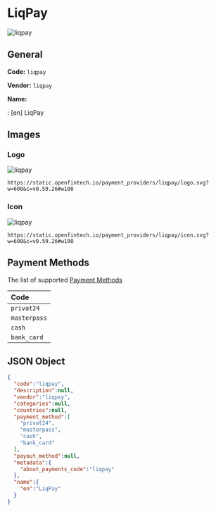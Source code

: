 
# LiqPay 
![liqpay](https://static.openfintech.io/payment_providers/liqpay/logo.svg?w=600&c=v0.59.26#w100)  

## General 
 
**Code:** `liqpay`  
 
**Vendor:** `liqpay`  
 
**Name:**  
 
:	[en] LiqPay  

## Images 

### Logo 
 
![liqpay](https://static.openfintech.io/payment_providers/liqpay/logo.svg?w=600&c=v0.59.26#w100)  

```
https://static.openfintech.io/payment_providers/liqpay/logo.svg?w=600&c=v0.59.26#w100
```  

### Icon 
 
![liqpay](https://static.openfintech.io/payment_providers/liqpay/icon.svg?w=600&c=v0.59.26#w100)  

```
https://static.openfintech.io/payment_providers/liqpay/icon.svg?w=600&c=v0.59.26#w100
```  

## Payment Methods 
 
The list of supported  [Payment Methods](#) 

|Code| 
|:---| 
|`privat24` | 
|`masterpass` | 
|`cash` | 
|`bank_card` | 
 

## JSON Object 

```json
{
  "code":"liqpay",
  "description":null,
  "vendor":"liqpay",
  "categories":null,
  "countries":null,
  "payment_method":[
    "privat24",
    "masterpass",
    "cash",
    "bank_card"
  ],
  "payout_method":null,
  "metadata":{
    "about_payments_code":"liqpay"
  },
  "name":{
    "en":"LiqPay"
  }
}
```  
